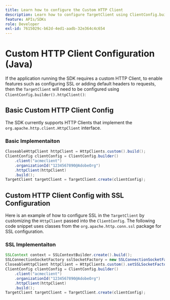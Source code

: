 ```yaml
---
title: Learn how to configure the Custom HTTP Client
description: Learn how to configure TargetClient using ClientConfig.builder().httpClient().
feature: APIs/SDKs
role: Developer
exl-id: 7615029c-b62d-4ed1-aadb-32e364c4c654
---
```

# Custom HTTP Client Configuration (Java)

If the application running the SDK requires a custom HTTP Client, to enable features such as configuring SSL or adding default headers to requests, then the `TargetClient` will need to be configured using `ClientConfig.builder().httpClient()`:

## Basic Custom HTTP Client Config

The SDK currently supports HTTP Clients that implement the `org.apache.http.client.HttpClient` interface.

### Basic Implementaiton

```java {line-numbers="true"}
CloseableHttpClient httpClient = HttpClients.custom().build();
ClientConfig clientConfig = ClientConfig.builder()
    .client("acmeclient")
    .organizationId("1234567890@AdobeOrg")
    .httpClient(httpClient)
    .build();
TargetClient targetClient = TargetClient.create(clientConfig);
```

## Custom HTTP Client Config with SSL Configuration

Here is an example of how to configure SSL in the `TargetClient` by customizing the `HttpClient` passed into the `ClientConfig`. The following code snippet uses classes from the `org.apache.http.conn.ssl` package for SSL configuration.

### SSL Implementaiton

```java {line-numbers="true"}
SSLContext context = SSLContextBuilder.create().build();
SSLConnectionSocketFactory sslSocketFactory = new SSLConnectionSocketFactory(context);
CloseableHttpClient httpClient = HttpClients.custom().setSSLSocketFactory(sslSocketFactory).build();
ClientConfig clientConfig = ClientConfig.builder()
    .client("acmeclient")
    .organizationId("1234567890@AdobeOrg")
    .httpClient(httpClient)
    .build();
TargetClient targetClient = TargetClient.create(clientConfig);
```
